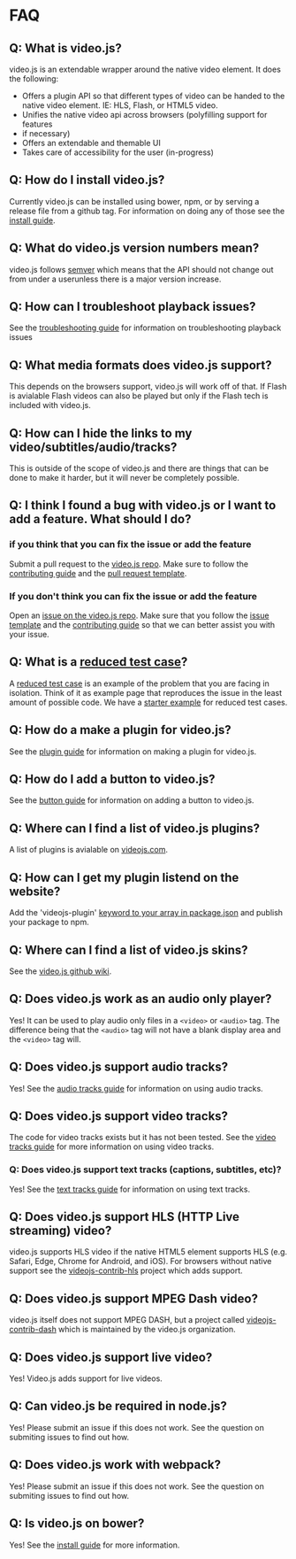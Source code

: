 # FAQ

## **Q: What is video.js?**
video.js is an extendable wrapper around the native video element. It does the following:
  * Offers a plugin API so that different types of video can be handed to the native
    video element. IE:  HLS, Flash, or HTML5 video.
  * Unifies the native video api across browsers (polyfilling support for features
  * if necessary)
  * Offers an extendable and themable UI
  * Takes care of accessibility for the user (in-progress)

## **Q: How do I install video.js?**
Currently video.js can be installed using bower, npm, or by serving a release file from
a github tag. For information on doing any of those see the [install guide](http://videojs.com/getting-started/).

## **Q: What do video.js version numbers mean?**
video.js follows [semver](http://semver.org/) which means that the API should not change
out from under a userunless there is a major version increase.

## **Q: How can I troubleshoot playback issues?**
See the [troubleshooting guide](/docs/guides/troubleshooting.md) for information on troubleshooting playback issues

## **Q: What media formats does video.js support?**
This depends on the browsers support, video.js will work off of that. If Flash is
avialable Flash videos can also be played but only if the Flash tech is included with
video.js.

## **Q: How can I hide the links to my video/subtitles/audio/tracks?**
This is outside of the scope of video.js and there are things that can be done to make
it harder, but it will never be completely possible.

## **Q: I think I found a bug with video.js or I want to add a feature. What should I do?**
### if you think that you can fix the issue or add the feature
Submit a pull request to the [video.js repo](https://github.com/videojs/video.js/pulls).
Make sure to follow the [contributing guide](/CONTRIBUTING.md#contributing-code) and
the [pull request template](/.github/PULL_REQUEST_TEMPLATE.md).

### If you don't think you can fix the issue or add the feature
Open an [issue on the video.js repo](https://github.com/videojs/video.js/issues). Make
sure that you follow the [issue template](/.github/ISSUE_TEMPLATE.md) and the
[contributing guide](/CONTRIBUTING.md#filing-issues) so that we can better assist you
with your issue.

## **Q: What is a [reduced test case](https://css-tricks.com/reduced-test-cases/)?**
A [reduced test case](https://css-tricks.com/reduced-test-cases/) is an example of the
problem that you are facing in isolation. Think of it as example page that reproduces
the issue in the least amount of possible code. We have a [starter example](http://jsbin.com/axedog/edit?html,output)
for reduced test cases.

## **Q: How do a make a plugin for video.js?**
See the [plugin guide](/docs/guides/plugins.md) for information on making a plugin for video.js.

## **Q: How do I add a button to video.js?**
See the [button guide](/docs/guides/button.md) for information on adding a button to video.js.

## **Q: Where can I find a list of video.js plugins?**
A list of plugins is avialable on [videojs.com](http://videojs.com/plugins).

## **Q: How can I get my plugin listend on the website?**
Add the 'videojs-plugin' [keyword to your array in package.json](https://docs.npmjs.com/files/package.json#keywords)
and publish your package to npm.

## **Q: Where can I find a list of video.js skins?**
See the [video.js github wiki](https://github.com/videojs/video.js/wiki/Skins).

## **Q: Does video.js work as an audio only player?**
Yes! It can be used to play audio only files in a `<video>` or `<audio>` tag. The
difference being that the `<audio>` tag will not have a blank display area and the `<video>`
tag will.

## **Q: Does video.js support audio tracks?**
Yes! See the [audio tracks guide](/docs/guides/audio-tracks.md) for information on using audio tracks.

## **Q: Does video.js support video tracks?**
The code for video tracks exists but it has not been tested. See the [video tracks guide](/docs/guides/video-tracks.md)
for more information on using video tracks.

### **Q: Does video.js support text tracks (captions, subtitles, etc)?**
Yes! See the [text tracks guide](/docs/guides/text-track.md) for information on using text tracks.

## **Q: Does video.js support HLS (HTTP Live streaming) video?**
video.js supports HLS video if the native HTML5 element supports HLS (e.g. Safari, Edge,
Chrome for Android, and iOS). For browsers without native support see the [videojs-contrib-hls](https://github.com/videojs/videojs-contrib-hls)
project which adds support.

## **Q: Does video.js support MPEG Dash video?**
video.js itself does not support MPEG DASH, but a project called [videojs-contrib-dash](https://github.com/videojs/videojs-contrib-dash)
which is maintained by the video.js organization.

## **Q: Does video.js support live video?**
Yes! Video.js adds support for live videos.

## **Q: Can video.js be required in node.js?**
Yes! Please submit an issue if this does not work. See the question on submiting issues
to find out how.

## **Q: Does video.js work with webpack?**
Yes! Please submit an issue if this does not work. See the question on submiting issues
to find out how.

## **Q: Is video.js on bower?**
Yes! See the [install guide](http://videojs.com/getting-started/) for more information.

